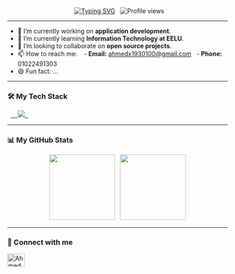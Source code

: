 <div align="center">
  <a href="https://git.io/typing-svg"><img src="https://readme-typing-svg.demolab.com?font=Fira+Code&weight=700&size=28&pause=1000&color=3390FF&center=true&vCenter=true&width=435&lines=Hi+there%2C+I'm+Ahmed+Osman;I'm+a+passionate+developer;Welcome+to+my+profile!" alt="Typing SVG" /></a>
  <img src="https://komarev.com/ghpvc/?username=aboosman745&label=Profile%20views&color=0e75b6&style=flat" alt="Profile views" />
</div>

---

- 🔭 I’m currently working on **application development**.
- 🌱 I’m currently learning **Information Technology at EELU**.
- 👯 I’m looking to collaborate on **open source projects**.
- 📫 How to reach me: 
  - **Email:** ahmedx1930100@gmail.com
  - **Phone:** 01022491303
- 😄 Fun fact: ...

---

### 🛠️ My Tech Stack
<p align="left">
  <a href="https://skillicons.dev">
    <img src="https://skillicons.dev/icons?i=java,python,js,html,css,react,nodejs,git" />
  </a>
</p>

---

### 📊 My GitHub Stats

<p align="center">
  <img height="150em" src="https://github-readme-stats.vercel.app/api?username=aboosman745&show_icons=true&theme=dracula&count_private=true&hide=stars,prs"/>
  <img height="150em" src="https://github-readme-stats.vercel.app/api/top-langs/?username=aboosman745&layout=compact&langs_count=7&theme=dracula"/>
</p>

---

### 🔗 Connect with me
<p align="left">
<a href="https://www.linkedin.com/in/ahmed-osman-mahmoud-morsi-b51372353?utm_source=share&utm_campaign=share_via&utm_content=profile&utm_medium=android_app" target="blank"><img align="center" src="https://raw.githubusercontent.com/rahuldkjain/github-profile-readme-generator/master/src/images/icons/Social/linked-in-alt.svg" alt="Ahmed Osman's LinkedIn" height="30" width="40" /></a>
</p>
